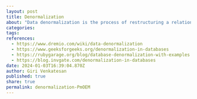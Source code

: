 ```yaml
---
layout: post
title: Denormalization
about: "Data denormalization is the process of restructuring a relational database by adding redundant data to one or more tables. The aim is to improve query performance by reducing the need for joins. The term refers to removing one or more normalization forms to achieve this goal. Normalization is a database design technique focused on minimizing data redundancy and inconsistency&newline;The idea behind data denormalization is that it is faster to fetch data from a single table than to join data from multiple tables. When dealing with large datasets, the performance boost can be significant. By denormalizing data, a company can optimize query performance and, as a result, enable faster data processing and analytics."
categories:
tags:
references:
  - https://www.dremio.com/wiki/data-denormalization
  - https://www.geeksforgeeks.org/denormalization-in-databases
  - https://rubygarage.org/blog/database-denormalization-with-examples
  - https://blog.invgate.com/denormalization-in-databases
date: 2024-01-03T16:39:04.870Z
author: Giri Venkatesan
published: true
share: true
permalink: denormalization-PmOEM
---
```

